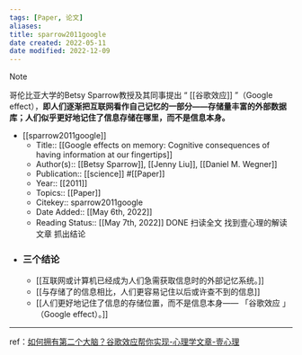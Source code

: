 ```yaml
---
tags: [Paper, 论文]
aliases: 
title: sparrow2011google
date created: 2022-05-11
date modified: 2022-12-09
---
```

 
> [!NOTE]
>哥伦比亚大学的Betsy Sparrow教授及其同事提出 “ [[谷歌效应]] ”（Google effect），**即人们逐渐把互联网看作自己记忆的一部分——存储量丰富的外部数据库；人们似乎更好地记住了信息存储在哪里，而不是信息本身。**
 
- [[sparrow2011google]]
	 - Title:: [[Google effects on memory: Cognitive consequences of having information at our fingertips]]
	 - Author(s):: [[Betsy Sparrow]], [[Jenny Liu]], [[Daniel M. Wegner]]
	 - Publication:: [[science]] #[[Paper]]
	 - Year:: [[2011]]
	 - Topics:: [[Paper]]
	 - Citekey:: sparrow2011google
	 - Date Added:: [[May 6th, 2022]]
	 - Reading Status:: [[May 7th, 2022]] DONE 扫读全文 找到壹心理的解读文章 抓出结论
 - ### 三个结论
	 - [[互联网或计算机已经成为人们急需获取信息时的外部记忆系统。]]
	 - [[与存储了的信息相比，人们更容易记住以后或许查不到的信息]]  
	 - [[人们更好地记住了信息的存储位置，而不是信息本身—— 「谷歌效应 」 （Google effect）。]]


---
 ref：[如何拥有第二个大脑？谷歌效应帮你实现-心理学文章-壹心理](https://www.xinli001.com/index.php/info/100464838)
